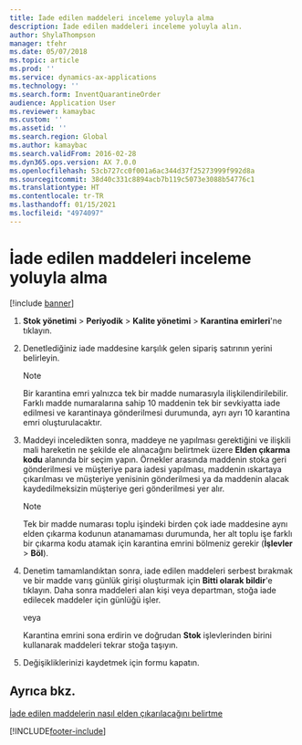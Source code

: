 ```yaml
---
title: İade edilen maddeleri inceleme yoluyla alma
description: İade edilen maddeleri inceleme yoluyla alın.
author: ShylaThompson
manager: tfehr
ms.date: 05/07/2018
ms.topic: article
ms.prod: ''
ms.service: dynamics-ax-applications
ms.technology: ''
ms.search.form: InventQuarantineOrder
audience: Application User
ms.reviewer: kamaybac
ms.custom: ''
ms.assetid: ''
ms.search.region: Global
ms.author: kamaybac
ms.search.validFrom: 2016-02-28
ms.dyn365.ops.version: AX 7.0.0
ms.openlocfilehash: 53cb727cc0f001a6ac344d37f25273999f992d8a
ms.sourcegitcommit: 38d40c331c8894acb7b119c5073e3088b54776c1
ms.translationtype: HT
ms.contentlocale: tr-TR
ms.lasthandoff: 01/15/2021
ms.locfileid: "4974097"
---
```

# <a name="take-returned-items-through-inspection"></a>İade edilen maddeleri inceleme yoluyla alma 

[!include [banner](../includes/banner.md)]


1.  **Stok yönetimi** \> **Periyodik** \> **Kalite yönetimi** \> **Karantina emirleri**'ne tıklayın.

2.  Denetlediğiniz iade maddesine karşılık gelen sipariş satırının yerini belirleyin.

    > [!NOTE]
    > <P>Bir karantina emri yalnızca tek bir madde numarasıyla ilişkilendirilebilir. Farklı madde numaralarına sahip 10 maddenin tek bir sevkiyatta iade edilmesi ve karantinaya gönderilmesi durumunda, ayrı ayrı 10 karantina emri oluşturulacaktır.</P>

3.  Maddeyi inceledikten sonra, maddeye ne yapılması gerektiğini ve ilişkili mali hareketin ne şekilde ele alınacağını belirtmek üzere **Elden çıkarma kodu** alanında bir seçim yapın. Örnekler arasında maddenin stoka geri gönderilmesi ve müşteriye para iadesi yapılması, maddenin ıskartaya çıkarılması ve müşteriye yenisinin gönderilmesi ya da maddenin alacak kaydedilmeksizin müşteriye geri gönderilmesi yer alır.
    
    > [!NOTE]
    > <P>Tek bir madde numarası toplu işindeki birden çok iade maddesine aynı elden çıkarma kodunun atanamaması durumunda, her alt toplu işe farklı bir çıkarma kodu atamak için karantina emrini bölmeniz gerekir (<STRONG>İşlevler</STRONG> &gt; <STRONG>Böl</STRONG>).</P>


4.  Denetim tamamlandıktan sonra, iade edilen maddeleri serbest bırakmak ve bir madde varış günlük girişi oluşturmak için **Bitti olarak bildir**'e tıklayın. Daha sonra maddeleri alan kişi veya departman, stoğa iade edilecek maddeler için günlüğü işler.
    
    veya
    
    Karantina emrini sona erdirin ve doğrudan **Stok** işlevlerinden birini kullanarak maddeleri tekrar stoğa taşıyın.

5.  Değişikliklerinizi kaydetmek için formu kapatın.

## <a name="see-also"></a>Ayrıca bkz.

[İade edilen maddelerin nasıl elden çıkarılacağını belirtme](specify-how-to-dispose-of-returned-items.md)

  




[!INCLUDE[footer-include](../../includes/footer-banner.md)]